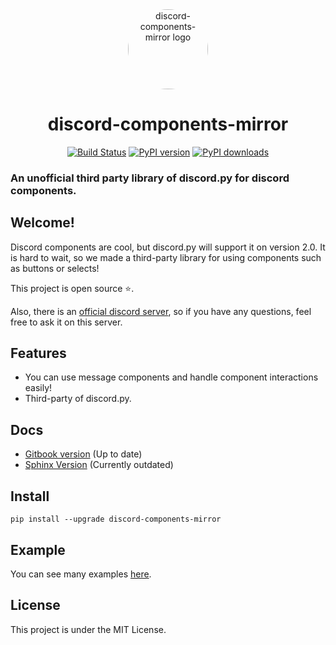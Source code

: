 <div align="center">
    <a href="https://pypi.org/project/discord-components-mirror"><img src="https://raw.githubusercontent.com/kiki7000/discord.py-components/master/.github/logo.png" alt="discord-components-mirror logo" height="128" style="border-radius: 50%"></a>
    <h1>discord-components-mirror</h1>
</div>
<div align="center">
        <a href="https://travis-ci.com/kiki7000/discord.py-components"><img src="https://travis-ci.com/kiki7000/discord.py-components.svg?branch=master" alt="Build Status"></a>
        <a href="https://pypi.org/project/discord-components-mirror"><img src="https://badge.fury.io/py/discord-components-mirrror.svg" alt="PyPI version"></a>
        <a href="https://pypi.org/project/discord-components-mirror"><img src="https://img.shields.io/pypi/dm/discord-components-mirror" alt="PyPI downloads"></a>
</div>
<p align="center">
    <h3>An unofficial third party library of discord.py for discord components.</h3>
</p>

## Welcome!

Discord components are cool, but discord.py will support it on version 2.0. It
is hard to wait, so we made a third-party library for using components such as
buttons or selects!

This project is open source ⭐.

Also, there is an [official discord server](https://discord.gg/pKM6stqPxS), so
if you have any questions, feel free to ask it on this server.

## Features

- You can use message components and handle component interactions easily!
- Third-party of discord.py.

## Docs

- [Gitbook version](https://devkiki7000.gitbook.io/discord-components) (Up to
  date)
- [Sphinx Version](https://discord-components.readthedocs.io/en/0.5.2.4)
  (Currently outdated)

## Install

```
pip install --upgrade discord-components-mirror
```

## Example

You can see many examples
[here](https://github.com/kiki7000/discord.py-components/tree/master/examples).

## License

This project is under the MIT License.
